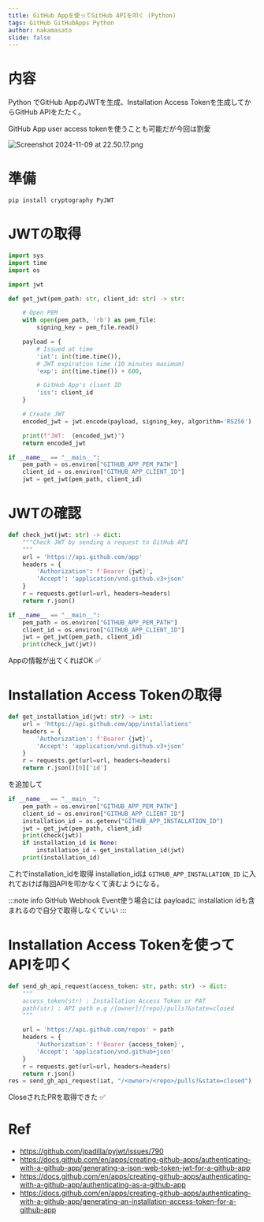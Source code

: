 ```yaml
---
title: GitHub Appを使ってGitHub APIを叩く (Python)
tags: GitHub GitHubApps Python
author: nakamasato
slide: false
---
```

# 内容

Python でGitHub AppのJWTを生成、Installation Access Tokenを生成してからGitHub APIをたたく。

GitHub App user access tokenを使うことも可能だが今回は割愛

![Screenshot 2024-11-09 at 22.50.17.png](https://qiita-image-store.s3.ap-northeast-1.amazonaws.com/0/7059/54f58354-2eb8-5bf1-485b-2376557c978f.png)


# 準備

```
pip install cryptography PyJWT
```

# JWTの取得

```py
import sys
import time
import os

import jwt

def get_jwt(pem_path: str, client_id: str) -> str:

    # Open PEM
    with open(pem_path, 'rb') as pem_file:
        signing_key = pem_file.read()

    payload = {
        # Issued at time
        'iat': int(time.time()),
        # JWT expiration time (10 minutes maximum)
        'exp': int(time.time()) + 600,

        # GitHub App's client ID
        'iss': client_id
    }

    # Create JWT
    encoded_jwt = jwt.encode(payload, signing_key, algorithm='RS256')

    print(f"JWT:  {encoded_jwt}")
    return encoded_jwt

if __name__ == "__main__":
    pem_path = os.environ["GITHUB_APP_PEM_PATH"]
    client_id = os.environ["GITHUB_APP_CLIENT_ID"]
    jwt = get_jwt(pem_path, client_id)
```

# JWTの確認

```py
def check_jwt(jwt: str) -> dict:
    """Check JWT by sending a request to GitHub API
    """
    url = 'https://api.github.com/app'
    headers = {
        'Authorization': f'Bearer {jwt}',
        'Accept': 'application/vnd.github.v3+json'
    }
    r = requests.get(url=url, headers=headers)
    return r.json()

if __name__ == "__main__":
    pem_path = os.environ["GITHUB_APP_PEM_PATH"]
    client_id = os.environ["GITHUB_APP_CLIENT_ID"]
    jwt = get_jwt(pem_path, client_id)
    print(check_jwt(jwt))
```

Appの情報が出てくればOK ✅️

# Installation Access Tokenの取得

```py
def get_installation_id(jwt: str) -> int:
    url = 'https://api.github.com/app/installations'
    headers = {
        'Authorization': f'Bearer {jwt}',
        'Accept': 'application/vnd.github.v3+json'
    }
    r = requests.get(url=url, headers=headers)
    return r.json()[0]['id']
```

を追加して

```py
if __name__ == "__main__":
    pem_path = os.environ["GITHUB_APP_PEM_PATH"]
    client_id = os.environ["GITHUB_APP_CLIENT_ID"]
    installation_id = os.getenv("GITHUB_APP_INSTALLATION_ID")
    jwt = get_jwt(pem_path, client_id)
    print(check(jwt))
    if installation_id is None:
        installation_id = get_installation_id(jwt)
    print(installation_id)
```

これでinstallation_idを取得 installation_idは `GITHUB_APP_INSTALLATION_ID` に入れておけば毎回APIを叩かなくて済むようになる。

:::note info
GitHub Webhook Event使う場合には payloadに installation idも含まれるので自分で取得しなくていい
:::


# Installation Access Tokenを使ってAPIを叩く

```py
def send_gh_api_request(access_token: str, path: str) -> dict:
    """
    access_token(str) : Installation Access Token or PAT
    path(str) : API path e.g /{owner}/{repo}/pulls?&state=closed
    """

    url = 'https://api.github.com/repos' + path
    headers = {
        'Authorization': f'Bearer {access_token}',
        'Accept': 'application/vnd.github+json'
    }
    r = requests.get(url=url, headers=headers)
    return r.json()
res = send_gh_api_request(iat, "/<owner>/<repo>/pulls?&state=closed")
```

CloseされたPRを取得できた ✅️

# Ref

- https://github.com/jpadilla/pyjwt/issues/790
- https://docs.github.com/en/apps/creating-github-apps/authenticating-with-a-github-app/generating-a-json-web-token-jwt-for-a-github-app
- https://docs.github.com/en/apps/creating-github-apps/authenticating-with-a-github-app/authenticating-as-a-github-app
- https://docs.github.com/en/apps/creating-github-apps/authenticating-with-a-github-app/generating-an-installation-access-token-for-a-github-app

